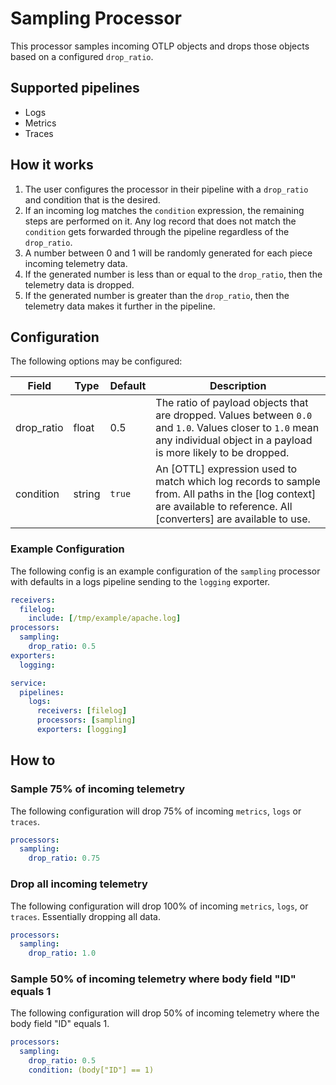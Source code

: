 # Sampling Processor

This processor samples incoming OTLP objects and drops those objects based on a configured `drop_ratio`.

## Supported pipelines

- Logs
- Metrics
- Traces

## How it works

1. The user configures the processor in their pipeline with a `drop_ratio` and condition that is the desired.
2. If an incoming log matches the `condition` expression, the remaining steps are performed on it. Any log record that does not match the `condition` gets forwarded through the pipeline regardless of the `drop_ratio`.
3. A number between 0 and 1 will be randomly generated for each piece incoming telemetry data.
4. If the generated number is less than or equal to the `drop_ratio`, then the telemetry data is dropped.
5. If the generated number is greater than the `drop_ratio`, then the telemetry data makes it further in the pipeline.

## Configuration

The following options may be configured:

| Field      | Type   | Default | Description                                                                                                                                                                 |
| --         | --     | --      | --                                                                                                                                                                          |
| drop_ratio | float  | 0.5     | The ratio of payload objects that are dropped. Values between `0.0` and `1.0`. Values closer to `1.0` mean any individual object in a payload is more likely to be dropped. |
| condition  | string | `true`  | An [OTTL] expression used to match which log records to sample from. All paths in the [log context] are available to reference. All [converters] are available to use.      |

### Example Configuration

The following config is an example configuration of the `sampling` processor with defaults in a logs pipeline sending to the `logging` exporter.

```yaml
receivers:
  filelog:
    include: [/tmp/example/apache.log]
processors:
  sampling:
    drop_ratio: 0.5
exporters:
  logging:

service:
  pipelines:
    logs:
      receivers: [filelog]
      processors: [sampling]
      exporters: [logging]
```

## How to

### Sample 75% of incoming telemetry

The following configuration will drop 75% of incoming `metrics`, `logs` or `traces`.

```yaml
processors:
  sampling:
    drop_ratio: 0.75
```

### Drop all incoming telemetry

The following configuration will drop 100% of incoming `metrics`, `logs`, or `traces`. Essentially dropping all data.

```yaml
processors:
  sampling:
    drop_ratio: 1.0
```

### Sample 50% of incoming telemetry where body field "ID" equals 1

The following configuration will drop 50% of incoming telemetry where the body field "ID" equals 1.

```yaml
processors:
  sampling:
    drop_ratio: 0.5
    condition: (body["ID"] == 1)
```
